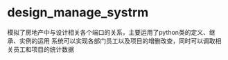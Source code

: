 # design_manage_systrm
模拟了房地产中与设计相关各个端口的关系，主要运用了python类的定义、继承、实例的运用
系统可以实现各部门员工以及项目的增删改查，同时可以调取相关员工和项目的统计数据

